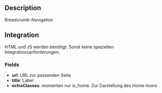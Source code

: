 ## Description

Breadcrumb-Navigation

## Integration

HTML und JS werden benötigt. Sonst keine speziellen Integrationsanforderungen.

### Fields

* **url**: URL zur passenden Seite
* **title**: Label
* **extraClasses**: momentan nur is_home. Zur Darstellung des Home-Icons
